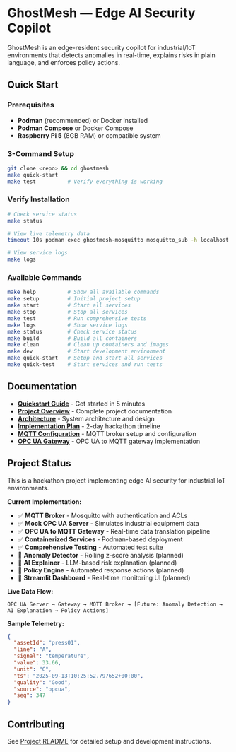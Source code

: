 # GhostMesh — Edge AI Security Copilot

GhostMesh is an edge-resident security copilot for industrial/IoT environments that detects anomalies in real-time, explains risks in plain language, and enforces policy actions.

## Quick Start

### Prerequisites
- **Podman** (recommended) or Docker installed
- **Podman Compose** or Docker Compose
- **Raspberry Pi 5** (8GB RAM) or compatible system

### 3-Command Setup

```bash
git clone <repo> && cd ghostmesh
make quick-start
make test          # Verify everything is working
```

### Verify Installation

```bash
# Check service status
make status

# View live telemetry data
timeout 10s podman exec ghostmesh-mosquitto mosquitto_sub -h localhost -u gateway -P gatewaypass -t "factory/+/+/+" -C 5 -W 5

# View service logs
make logs
```

### Available Commands

```bash
make help          # Show all available commands
make setup         # Initial project setup
make start         # Start all services
make stop          # Stop all services
make test          # Run comprehensive tests
make logs          # Show service logs
make status        # Check service status
make build         # Build all containers
make clean         # Clean up containers and images
make dev           # Start development environment
make quick-start   # Setup and start all services
make quick-test    # Start services and run tests
```

## Documentation

- **[Quickstart Guide](docs/Quickstart_Guide.md)** - Get started in 5 minutes
- **[Project Overview](docs/Project_README.md)** - Complete project documentation
- **[Architecture](docs/Architecture.md)** - System architecture and design
- **[Implementation Plan](docs/Implementation_Plan.md)** - 2-day hackathon timeline
- **[MQTT Configuration](docs/MQTT_Configuration.md)** - MQTT broker setup and configuration
- **[OPC UA Gateway](docs/OPC_UA_Gateway.md)** - OPC UA to MQTT gateway implementation

## Project Status

This is a hackathon project implementing edge AI security for industrial IoT environments.

**Current Implementation:**
- ✅ **MQTT Broker** - Mosquitto with authentication and ACLs
- ✅ **Mock OPC UA Server** - Simulates industrial equipment data
- ✅ **OPC UA to MQTT Gateway** - Real-time data translation pipeline
- ✅ **Containerized Services** - Podman-based deployment
- ✅ **Comprehensive Testing** - Automated test suite
- 🔄 **Anomaly Detector** - Rolling z-score analysis (planned)
- 🔄 **AI Explainer** - LLM-based risk explanation (planned)
- 🔄 **Policy Engine** - Automated response actions (planned)
- 🔄 **Streamlit Dashboard** - Real-time monitoring UI (planned)

**Live Data Flow:**
```
OPC UA Server → Gateway → MQTT Broker → [Future: Anomaly Detection → AI Explanation → Policy Actions]
```

**Sample Telemetry:**
```json
{
  "assetId": "press01",
  "line": "A",
  "signal": "temperature",
  "value": 33.66,
  "unit": "C",
  "ts": "2025-09-13T10:25:52.797652+00:00",
  "quality": "Good",
  "source": "opcua",
  "seq": 347
}
```

## Contributing

See [Project README](docs/Project_README.md) for detailed setup and development instructions.